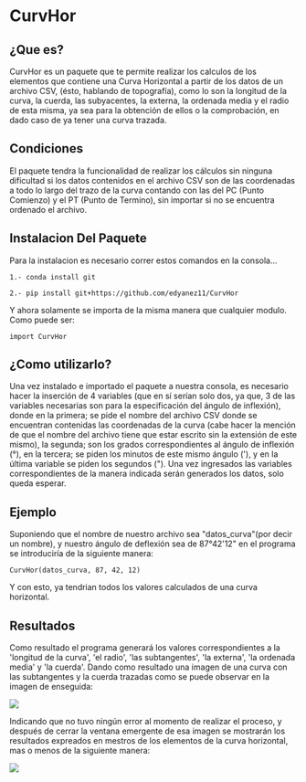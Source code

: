 # CurvHor

## ¿Que es?

CurvHor es un paquete que te permite realizar los calculos de los elementos que contiene una Curva Horizontal a partir de los datos de un archivo CSV, (ésto, hablando de topografía), como lo son la longitud de la curva, la cuerda, las subyacentes, la externa, la ordenada media y el radio de esta misma, ya sea para la obtención de ellos o la comprobación, en dado caso de ya tener una curva trazada.


## Condiciones

El paquete tendra la funcionalidad de realizar los cálculos sin ninguna dificultad si los datos contenidos en el archivo CSV son de las coordenadas a todo lo largo del trazo de la curva contando con las del PC (Punto Comienzo) y el PT (Punto de Termino), sin importar si no se encuentra ordenado el archivo.


## Instalacion Del Paquete
Para la instalacion es necesario correr estos comandos en la consola...  
```
1.- conda install git
```
```
2.- pip install git+https://github.com/edyanez11/CurvHor     
```
Y ahora solamente se importa de la misma manera que cualquier modulo.  
Como puede ser:
```
import CurvHor
```


## ¿Como utilizarlo?

Una vez instalado e importado el paquete a nuestra consola, es necesario hacer la inserción de 4 variables (que en sí serían solo dos, ya que, 3 de las variables necesarias son para la especificación del ángulo de inflexión), donde en la primera; se pide el nombre del archivo CSV donde se encuentran contenidas las coordenadas de la curva (cabe hacer la mención de que el nombre del archivo tiene que estar escrito sin la extensión de este mismo), la segunda; son los grados correspondientes al ángulo de inflexión (°), en la tercera; se piden los minutos de este mismo ángulo ('), y en la última variable se piden los segundos (").
Una vez ingresados las variables correspondientes de la manera indicada serán generados los datos, solo queda esperar.


## Ejemplo 

Suponiendo que el nombre de nuestro archivo sea "datos_curva"(por decir un nombre), y nuestro ángulo de deflexión sea de 87°42'12" en el programa se introduciría de la siguiente manera: 
```
CurvHor(datos_curva, 87, 42, 12)
```
Y con esto, ya tendrian todos los valores calculados de una curva horizontal.


## Resultados

Como resultado el programa generará los valores correspondientes a la 'longitud de la curva', 'el radio', 'las subtangentes', 'la externa', 'la ordenada media' y 'la cuerda'. Dando como resultado una imagen de una curva con las subtangentes y la cuerda trazadas como se puede observar en la imagen de enseguida:

![](https://user-images.githubusercontent.com/30146147/28871811-ce02d3a0-774b-11e7-9e26-f7af439eb784.png)

Indicando que no tuvo ningún error al momento de realizar el proceso, y después de cerrar la ventana emergente de esa imagen se mostrarán los resultados  expreados en mestros de los elementos de la curva horizontal, mas o menos de la siguiente manera:

![](https://user-images.githubusercontent.com/30146147/28872220-da98589a-774d-11e7-8687-8ee6dbc08418.png)



